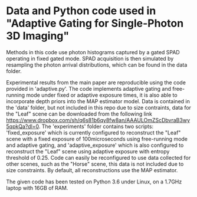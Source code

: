 # Data and Python code used in "Adaptive Gating for Single-Photon 3D Imaging"
Methods in this code use photon histograms captured by a gated SPAD operating in fixed gated mode. SPAD acquisition is then simulated by resampling the photon arrival distributions, which can be found in the data folder.

Experimental results from the main paper are reproducible using the code provided in 'adaptive.py'. The code implements adaptive gating and free-running mode under fixed or adaptive exposure times, it is also able to incorporate depth priors into the MAP estimator model. Data is contained in the 'data' folder, but not included in this repo due to size contraints, data for the "Leaf" scene can be downloaded from the following link https://www.dropbox.com/sh/q6s81b6qy8fw8an/AAAULOmZScDbvraB3wy5qpkQa?dl=0. The 'experiments' folder contains two scripts: 'fixed_exposure' which is currently configured to reconstruct the "Leaf" scene with a fixed exposure of 100microseconds using free-running mode and adaptive gating, and 'adaptive_exposure' which is also configured to reconstruct the "Leaf" scene using adaptive exposure with entropy threshold of 0.25. Code can easily be reconfigured to use data collected for other scenes, such as the "Horse" scene, this data is not included due to size constraints. By default, all reconstructions use the MAP estimator.

The given code has been tested on Python 3.6 under Linux, on a 1.7GHz laptop with 16GB of RAM.
